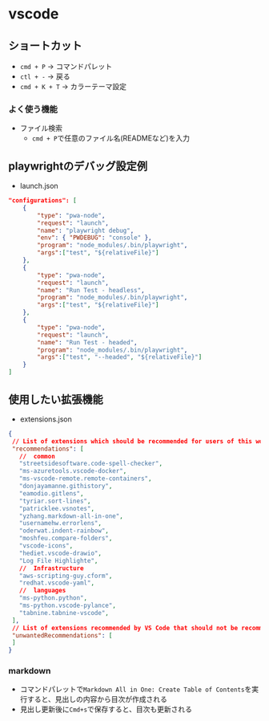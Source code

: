 # vscode

## ショートカット

* `cmd + P` → コマンドパレット
* `ctl + -` → 戻る
* `cmd + K + T` → カラーテーマ設定

### よく使う機能

* ファイル検索
  * `cmd + P`で任意のファイル名(READMEなど)を入力

## playwrightのデバッグ設定例
  
* launch.json

```json
"configurations": [
    {
        "type": "pwa-node",
        "request": "launch",
        "name": "playwright debug",
        "env": { "PWDEBUG": "console" },
        "program": "node_modules/.bin/playwright",
        "args":["test", "${relativeFile}"]
    },
    {
        "type": "pwa-node",
        "request": "launch",
        "name": "Run Test - headless",
        "program": "node_modules/.bin/playwright",
        "args":["test", "${relativeFile}"]
    },
    {
        "type": "pwa-node",
        "request": "launch",
        "name": "Run Test - headed",
        "program": "node_modules/.bin/playwright",
        "args":["test", "--headed", "${relativeFile}"]
    }
]
```

## 使用したい拡張機能
  
* extensions.json

```json
{
 // List of extensions which should be recommended for users of this workspace.
 "recommendations": [
   //  common
   "streetsidesoftware.code-spell-checker",
   "ms-azuretools.vscode-docker",
   "ms-vscode-remote.remote-containers",
   "donjayamanne.githistory",
   "eamodio.gitlens",
   "tyriar.sort-lines",
   "patricklee.vsnotes",
   "yzhang.markdown-all-in-one",
   "usernamehw.errorlens",
   "oderwat.indent-rainbow",
   "moshfeu.compare-folders",
   "vscode-icons",
   "hediet.vscode-drawio",
   "Log File Highlighte",
   //  Infrastructure
   "aws-scripting-guy.cform",
   "redhat.vscode-yaml",
   //  languages
   "ms-python.python",
   "ms-python.vscode-pylance",
   "tabnine.tabnine-vscode",
 ],
 // List of extensions recommended by VS Code that should not be recommended for users of this workspace.
 "unwantedRecommendations": [
 ]
}
```

### markdown

* コマンドパレットで`Markdown All in One: Create Table of Contents`を実行すると、見出しの内容から目次が作成される
* 見出し更新後に`Cmd+s`で保存すると、目次も更新される
